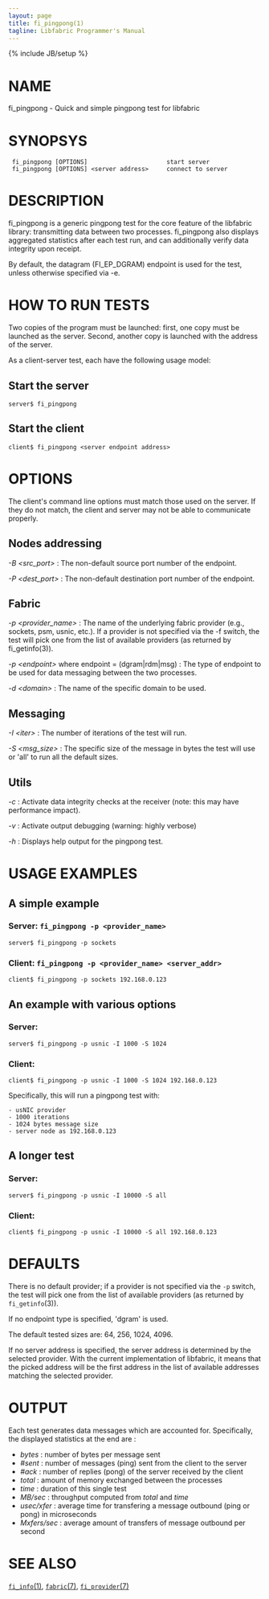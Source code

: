 ```yaml
---
layout: page
title: fi_pingpong(1)
tagline: Libfabric Programmer's Manual
---
```

{% include JB/setup %}


# NAME

fi_pingpong  \- Quick and simple pingpong test for libfabric


# SYNOPSYS
```
 fi_pingpong [OPTIONS]						start server
 fi_pingpong [OPTIONS] <server address>		connect to server
```


# DESCRIPTION

fi_pingpong is a generic pingpong test for the core feature of the libfabric library: transmitting data between two processes. fi_pingpong also displays aggregated statistics after each test run, and can additionally verify data integrity upon receipt.

By default, the datagram (FI_EP_DGRAM) endpoint is used for the test, unless otherwise specified via -e.

# HOW TO RUN TESTS

Two copies of the program must be launched: first, one copy must be launched as the server. Second, another copy is launched with the address of the server.

As a client-server test, each have the following usage model:

## Start the server
```
server$ fi_pingpong
```

## Start the client
```
client$ fi_pingpong <server endpoint address>
```


# OPTIONS

The client's command line options must match those used on the server. If they do not match, the client and server may not be able to communicate properly.

## Nodes addressing

*-B \<src_port\>*
: The non-default source port number of the endpoint.

*-P \<dest_port\>*
: The non-default destination port number of the endpoint.

## Fabric

*-p \<provider_name\>*
: The name of the underlying fabric provider (e.g., sockets, psm, usnic, etc.). If a provider is not specified via the -f switch, the test will pick one from the list of available providers (as returned by fi_getinfo(3)).

*-p \<endpoint\>* where endpoint = (dgram|rdm|msg)
: The type of endpoint to be used for data messaging between the two processes.

*-d \<domain\>*
: The name of the specific domain to be used.

## Messaging

*-I \<iter\>*
: The number of iterations of the test will run.

*-S \<msg_size\>*
: The specific size of the message in bytes the test will use or 'all' to run all the default sizes.

## Utils

*-c*
: Activate data integrity checks at the receiver (note: this may have performance impact).

*-v*
: Activate output debugging (warning: highly verbose)

*-h*
: Displays help output for the pingpong test.


# USAGE EXAMPLES

## A simple example

### Server: `fi_pingpong -p <provider_name>`
`server$ fi_pingpong -p sockets`

### Client: `fi_pingpong -p <provider_name> <server_addr>`
`client$ fi_pingpong -p sockets 192.168.0.123`

## An example with various options

### Server:
`server$ fi_pingpong -p usnic -I 1000 -S 1024`

### Client:
`client$ fi_pingpong -p usnic -I 1000 -S 1024 192.168.0.123`


Specifically, this will run a pingpong test with:

	- usNIC provider
	- 1000 iterations
	- 1024 bytes message size
	- server node as 192.168.0.123

## A longer test

### Server:
`server$ fi_pingpong -p usnic -I 10000 -S all`

### Client:
`client$ fi_pingpong -p usnic -I 10000 -S all 192.168.0.123`


# DEFAULTS

There is no default provider; if a provider is not specified via the `-p` switch, the test will pick one from the list of available providers (as returned by `fi_getinfo`(3)).

If no endpoint type is specified, 'dgram' is used.

The default tested sizes are:  64, 256, 1024, 4096.

If no server address is specified, the server address is determined by the selected provider. With the current implementation of libfabric, it means that the picked address will be the first address in the list of available addresses matching the selected provider.


# OUTPUT

Each test generates data messages which are accounted for. Specifically, the displayed statistics at the end are :

 - *bytes*          : number of bytes per message sent
 - *#sent*          : number of messages (ping) sent from the client to the server
 - *#ack*           : number of replies (pong) of the server received by the client
 - *total*          : amount of memory exchanged between the processes
 - *time*           : duration of this single test
 - *MB/sec*         : throughput computed from *total* and *time*
 - *usec/xfer*      : average time for transfering a message outbound (ping or pong) in microseconds
 - *Mxfers/sec*     : average amount of transfers of message outbound per second


# SEE ALSO

[`fi_info`(1)](info.1.html),
[`fabric`(7)](fabric.7.html),
[`fi_provider`(7)](fi_provider.7.html)
